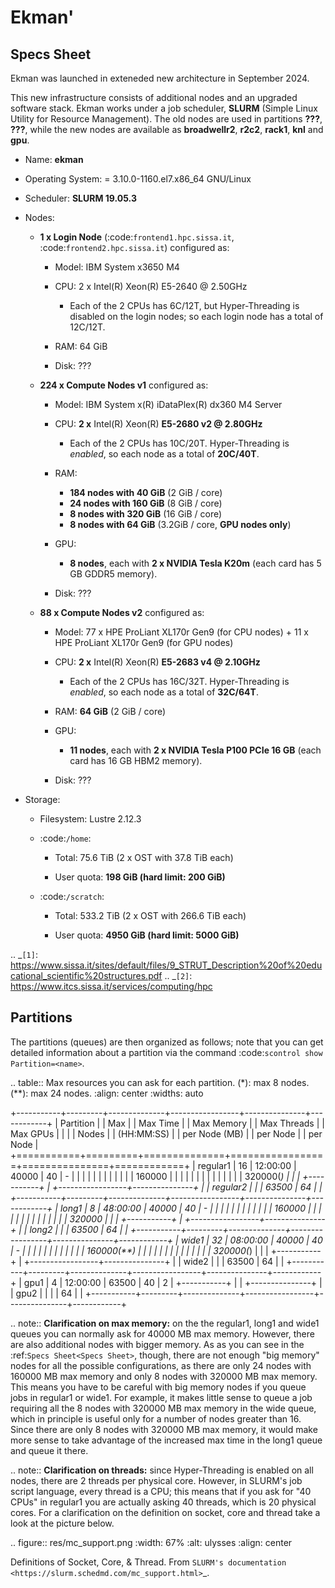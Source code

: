 Ekman' 
==============

Specs Sheet
-----------

Ekman was launched in exteneded new architecture in September 2024.

This new infrastructure consists of additional nodes and an upgraded software stack.
Ekman works under a job scheduler, **SLURM** (Simple Linux Utility for Resource Management). 
The old nodes are used in partitions **???**, **???**, while the new nodes are available as **broadwellr2**, **r2c2**, **rack1**, **knl** and **gpu**.

* Name: **ekman**
* Operating System: = 3.10.0-1160.el7.x86_64 GNU/Linux 
* Scheduler: **SLURM 19.05.3**
* Nodes:

  * **1 x Login Node** (:code:`frontend1.hpc.sissa.it`, :code:`frontend2.hpc.sissa.it`) configured as:

    * Model: IBM System x3650 M4
    * CPU: 2 x Intel(R) Xeon(R) E5-2640 @ 2.50GHz

      * Each of the 2 CPUs has 6C/12T, but Hyper-Threading is disabled on the login nodes; so each login node has a total of 12C/12T.

    * RAM: 64 GiB
    * Disk: ???

  * **224 x Compute Nodes v1** configured as:

    * Model: IBM System x(R) iDataPlex(R) dx360 M4 Server
    * CPU: **2 x** Intel(R) Xeon(R) **E5-2680 v2 @ 2.80GHz**

      * Each of the 2 CPUs has 10C/20T. Hyper-Threading is *enabled*, so each node as a total of **20C/40T**.

    * RAM:

      * **184 nodes with 40 GiB** (2 GiB / core)
      * **24 nodes with 160 GiB** (8 GiB / core)
      * **8 nodes with 320 GiB** (16 GiB / core)
      * **8 nodes with 64 GiB** (3.2GiB / core, **GPU nodes only**)

    * GPU:

      * **8 nodes**, each with **2 x NVIDIA Tesla K20m** (each card has 5 GB GDDR5 memory).

    * Disk: ???

  * **88 x Compute Nodes v2** configured as:

    * Model: 77 x HPE ProLiant XL170r Gen9 (for CPU nodes) + 11 x HPE ProLiant XL170r Gen9 (for GPU nodes)
    * CPU: **2 x** Intel(R) Xeon(R) **E5-2683 v4 @ 2.10GHz**

      * Each of the 2 CPUs has 16C/32T. Hyper-Threading is *enabled*, so each node as a total of **32C/64T**.

    * RAM: **64 GiB** (2 GiB / core)
    * GPU:

      * **11 nodes**, each with **2 x NVIDIA Tesla P100 PCIe 16 GB** (each card has 16 GB HBM2 memory).

    * Disk: ???

* Storage:

  * Filesystem: Lustre 2.12.3
  * :code:`/home`:

    * Total: 75.6 TiB (2 x OST with 37.8 TiB each)

    * User quota: **198 GiB (hard limit: 200 GiB)**

  * :code:`/scratch`:

    * Total: 533.2 TiB (2 x OST with 266.6 TiB each)

    * User quota: **4950 GiB (hard limit: 5000 GiB)**

.. _`[1]`: https://www.sissa.it/sites/default/files/9_STRUT_Description%20of%20educational_scientific%20structures.pdf
.. _`[2]`: https://www.itcs.sissa.it/services/computing/hpc

Partitions
----------

The partitions (queues) are then organized as follows; note that you can get detailed information about a partition via the command :code:`scontrol show Partition=<name>`.

.. table:: Max resources you can ask for each partition. (*): max 8 nodes. (**): max 24 nodes.
   :align: center
   :widths: auto

   +-----------+---------+--------------+-----------------+---------------+------------+
   | Partition | | Max   | | Max Time   | | Max Memory    | | Max Threads | | Max GPUs |
   |           | | Nodes | | (HH:MM:SS) | | per Node (MB) | | per Node    | | per Node |
   +===========+=========+==============+=================+===============+============+
   | regular1  |    16   | 12:00:00     | 40000           |       40      |     \-     |
   |           |         |              |                 |               |            |
   |           |         |              | 160000          |               |            |
   |           |         |              |                 |               |            |
   |           |         |              | 320000(*)       |               |            |
   +-----------+         |              +-----------------+---------------+            |
   | regular2  |         |              | 63500           |       64      |            |
   +-----------+---------+--------------+-----------------+---------------+------------+
   | long1     |    8    | 48:00:00     | 40000           |       40      |     \-     |
   |           |         |              |                 |               |            |
   |           |         |              | 160000          |               |            |
   |           |         |              |                 |               |            |
   |           |         |              | 320000          |               |            |
   +-----------+         |              +-----------------+---------------+            |
   | long2     |         |              | 63500           |       64      |            |
   +-----------+---------+--------------+-----------------+---------------+------------+
   | wide1     |    32   | 08:00:00     | 40000           |       40      |     \-     |
   |           |         |              |                 |               |            |
   |           |         |              | 160000(**)      |               |            |
   |           |         |              |                 |               |            |
   |           |         |              | 320000(*)       |               |            |
   +-----------+         |              +-----------------+---------------+            |
   | wide2     |         |              | 63500           |       64      |            |
   +-----------+---------+--------------+-----------------+---------------+------------+
   | gpu1      |    4    | 12:00:00     | 63500           |       40      |      2     |
   +-----------+         |              |                 +---------------+            |
   | gpu2      |         |              |                 |       64      |            |
   +-----------+---------+--------------+-----------------+---------------+------------+

.. note:: **Clarification on max memory:** on the the regular1, long1 and wide1 queues you can normally ask for 40000 MB max memory. However, there are also additional nodes with bigger memory. As as you can see in the :ref:`Specs Sheet<Specs Sheet>`, though, there are not enough "big memory" nodes for all the possible configurations, as there are only 24 nodes with 160000 MB max memory and only 8 nodes with 320000 MB max memory. This means you have to be careful with big memory nodes if you queue jobs in regular1 or wide1. For example, it makes little sense to queue a job requiring all the 8 nodes with 320000 MB max memory in the wide queue, which in principle is useful only for a number of nodes greater than 16. Since there are only 8 nodes with 320000 MB max memory, it would make more sense to take advantage of the increased max time in the long1 queue and queue it there.


.. note:: **Clarification on threads:** since Hyper-Threading is enabled on all nodes, there are 2 threads per physical core. However, in SLURM's job script language, every thread is a CPU; this means that if you ask for "40 CPUs" in regular1 you are actually asking 40 threads, which is 20 physical cores. For a clarification on the definition on socket, core and thread take a look at the picture below.


.. figure:: res/mc_support.png
   :width: 67%
   :alt: ulysses
   :align: center
   
   Definitions of Socket, Core, & Thread. From `SLURM's documentation <https://slurm.schedmd.com/mc_support.html>`_.



